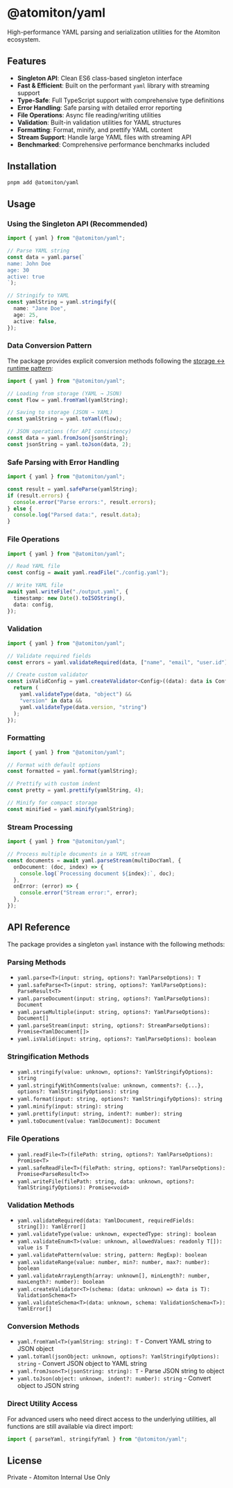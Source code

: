 # @atomiton/yaml

High-performance YAML parsing and serialization utilities for the Atomiton
ecosystem.

## Features

- **Singleton API**: Clean ES6 class-based singleton interface
- **Fast & Efficient**: Built on the performant `yaml` library with streaming
  support
- **Type-Safe**: Full TypeScript support with comprehensive type definitions
- **Error Handling**: Safe parsing with detailed error reporting
- **File Operations**: Async file reading/writing utilities
- **Validation**: Built-in validation utilities for YAML structures
- **Formatting**: Format, minify, and prettify YAML content
- **Stream Support**: Handle large YAML files with streaming API
- **Benchmarked**: Comprehensive performance benchmarks included

## Installation

```bash
pnpm add @atomiton/yaml
```

## Usage

### Using the Singleton API (Recommended)

```typescript
import { yaml } from "@atomiton/yaml";

// Parse YAML string
const data = yaml.parse(`
name: John Doe
age: 30
active: true
`);

// Stringify to YAML
const yamlString = yaml.stringify({
  name: "Jane Doe",
  age: 25,
  active: false,
});
```

### Data Conversion Pattern

The package provides explicit conversion methods following the
[storage ↔ runtime pattern](./ARCHITECTURE.md):

```typescript
import { yaml } from "@atomiton/yaml";

// Loading from storage (YAML → JSON)
const flow = yaml.fromYaml(yamlString);

// Saving to storage (JSON → YAML)
const yamlString = yaml.toYaml(flow);

// JSON operations (for API consistency)
const data = yaml.fromJson(jsonString);
const jsonString = yaml.toJson(data, 2);
```

### Safe Parsing with Error Handling

```typescript
import { yaml } from "@atomiton/yaml";

const result = yaml.safeParse(yamlString);
if (result.errors) {
  console.error("Parse errors:", result.errors);
} else {
  console.log("Parsed data:", result.data);
}
```

### File Operations

```typescript
import { yaml } from "@atomiton/yaml";

// Read YAML file
const config = await yaml.readFile("./config.yaml");

// Write YAML file
await yaml.writeFile("./output.yaml", {
  timestamp: new Date().toISOString(),
  data: config,
});
```

### Validation

```typescript
import { yaml } from "@atomiton/yaml";

// Validate required fields
const errors = yaml.validateRequired(data, ["name", "email", "user.id"]);

// Create custom validator
const isValidConfig = yaml.createValidator<Config>((data): data is Config => {
  return (
    yaml.validateType(data, "object") &&
    "version" in data &&
    yaml.validateType(data.version, "string")
  );
});
```

### Formatting

```typescript
import { yaml } from "@atomiton/yaml";

// Format with default options
const formatted = yaml.format(yamlString);

// Prettify with custom indent
const pretty = yaml.prettify(yamlString, 4);

// Minify for compact storage
const minified = yaml.minify(yamlString);
```

### Stream Processing

```typescript
import { yaml } from "@atomiton/yaml";

// Process multiple documents in a YAML stream
const documents = await yaml.parseStream(multiDocYaml, {
  onDocument: (doc, index) => {
    console.log(`Processing document ${index}:`, doc);
  },
  onError: (error) => {
    console.error("Stream error:", error);
  },
});
```

## API Reference

The package provides a singleton `yaml` instance with the following methods:

### Parsing Methods

- `yaml.parse<T>(input: string, options?: YamlParseOptions): T`
- `yaml.safeParse<T>(input: string, options?: YamlParseOptions): ParseResult<T>`
- `yaml.parseDocument(input: string, options?: YamlParseOptions): Document`
- `yaml.parseMultiple(input: string, options?: YamlParseOptions): Document[]`
- `yaml.parseStream(input: string, options?: StreamParseOptions): Promise<YamlDocument[]>`
- `yaml.isValid(input: string, options?: YamlParseOptions): boolean`

### Stringification Methods

- `yaml.stringify(value: unknown, options?: YamlStringifyOptions): string`
- `yaml.stringifyWithComments(value: unknown, comments?: {...}, options?: YamlStringifyOptions): string`
- `yaml.format(input: string, options?: YamlStringifyOptions): string`
- `yaml.minify(input: string): string`
- `yaml.prettify(input: string, indent?: number): string`
- `yaml.toDocument(value: YamlDocument): Document`

### File Operations

- `yaml.readFile<T>(filePath: string, options?: YamlParseOptions): Promise<T>`
- `yaml.safeReadFile<T>(filePath: string, options?: YamlParseOptions): Promise<ParseResult<T>>`
- `yaml.writeFile(filePath: string, data: unknown, options?: YamlStringifyOptions): Promise<void>`

### Validation Methods

- `yaml.validateRequired(data: YamlDocument, requiredFields: string[]): YamlError[]`
- `yaml.validateType(value: unknown, expectedType: string): boolean`
- `yaml.validateEnum<T>(value: unknown, allowedValues: readonly T[]): value is T`
- `yaml.validatePattern(value: string, pattern: RegExp): boolean`
- `yaml.validateRange(value: number, min?: number, max?: number): boolean`
- `yaml.validateArrayLength(array: unknown[], minLength?: number, maxLength?: number): boolean`
- `yaml.createValidator<T>(schema: (data: unknown) => data is T): ValidationSchema<T>`
- `yaml.validateSchema<T>(data: unknown, schema: ValidationSchema<T>): YamlError[]`

### Conversion Methods

- `yaml.fromYaml<T>(yamlString: string): T` - Convert YAML string to JSON object
- `yaml.toYaml(jsonObject: unknown, options?: YamlStringifyOptions): string` -
  Convert JSON object to YAML string
- `yaml.fromJson<T>(jsonString: string): T` - Parse JSON string to object
- `yaml.toJson(object: unknown, indent?: number): string` - Convert object to
  JSON string

### Direct Utility Access

For advanced users who need direct access to the underlying utilities, all
functions are still available via direct import:

```typescript
import { parseYaml, stringifyYaml } from "@atomiton/yaml";
```

## License

Private - Atomiton Internal Use Only
